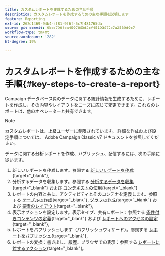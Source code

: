 ```yaml
---
title: カスタムレポートを作成するための主な手順
description: カスタムレポートを作成するための主な手順を説明します
feature: Reporting
exl-id: 262c1469-94b4-4f81-9f6f-5c7f481765da
source-git-commit: 9bea7904ea4507083d2cf45193877e7a2539d0c7
workflow-type: tm+mt
source-wordcount: '282'
ht-degree: 19%

---
```


# カスタムレポートを作成するための主な手順{#key-steps-to-create-a-report}

Campaign データベース内のデータに関する統計情報を生成するために、レポートを作成し、その内容やレイアウトをニーズに応じて変更できます。これらのレポートは、他のオペレーターと共有できます。

>[!NOTE]
>
>カスタムレポートは、上級ユーザーに制限されています。 詳細な作成および設定手順については、 Adobe Campaign Classic v7 ドキュメントを参照してください。

データに関する分析レポートを作成、パブリッシュ、配信するには、次の手順に従います。

1. 新しいレポートを作成します。参照する [新しいレポートを作成](https://experienceleague.adobe.com/docs/campaign-classic/using/reporting/creating-new-reports/creating-a-new-report.html){target=&quot;_blank&quot;},
1. 分析するデータを収集します。参照する [分析するデータを収集](https://experienceleague.adobe.com/docs/campaign-classic/using/reporting/creating-new-reports/collecting-data-to-analyze.html){target=&quot;_blank&quot;} および [コンテキストの使用](https://experienceleague.adobe.com/docs/campaign-classic/using/reporting/creating-new-reports/collecting-data-to-analyze.html){target=&quot;_blank&quot;},
1. レポートの内容と共に、アクティビティとそのコンテナを定義します。参照する [テーブルの作成](https://experienceleague.adobe.com/docs/campaign-classic/using/reporting/creating-new-reports/creating-a-table.html){target=&quot;_blank&quot;}, [グラフの作成](https://experienceleague.adobe.com/docs/campaign-classic/using/reporting/creating-new-reports/creating-a-chart.html){target=&quot;_blank&quot;} および [要素のレイアウト](https://experienceleague.adobe.com/docs/campaign-classic/using/reporting/creating-new-reports/element-layout.html){target=&quot;_blank&quot;},
1. 表示オプションを設定します。表示タイプ、共有レポート：参照する [条件付きコンテンツの定義](https://experienceleague.adobe.com/docs/campaign-classic/using/reporting/creating-new-reports/defining-a-conditional-content.html){target=&quot;_blank&quot;} および [レポートへのアクセスの設定](https://experienceleague.adobe.com/docs/campaign-classic/using/reporting/creating-new-reports/configuring-access-to-the-report.html){target=&quot;_blank&quot;},
1. レポートをパブリッシュします（パブリッシュウィザード）。参照する [レポートをパブリッシュ](https://experienceleague.adobe.com/docs/campaign-classic/using/reporting/creating-new-reports/configuring-access-to-the-report.html#publishing-the-report){target=&quot;_blank&quot;},
1. レポートの変換：書き出し、履歴、ブラウザでの表示：参照する [レポートに対するアクション](https://experienceleague.adobe.com/docs/campaign-classic/using/reporting/creating-new-reports/actions-on-reports.html){target=&quot;_blank&quot;}。
